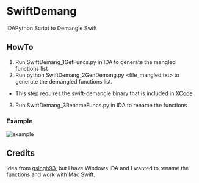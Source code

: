 # SwiftDemang

IDAPython Script to Demangle Swift

## HowTo

1. Run SwiftDemang_1GetFuncs.py in IDA to generate the mangled functions list
2. Run python SwiftDemang_2GenDemang.py <file_mangled.txt> to generate the demangled functions list.  
  * This step requires the swift-demangle binary that is included in [XCode](https://swift.org/download/)
3. Run SwiftDemang_3RenameFuncs.py in IDA to rename the functions

### Example
![example](https://raw.githubusercontent.com/tylerhalfpop/SwiftDemang/master/example.png)

## Credits
Idea from [gsingh93](https://github.com/gsingh93/ida-swift-demangle), but I have Windows IDA and I wanted to rename the functions and work with Mac Swift.


